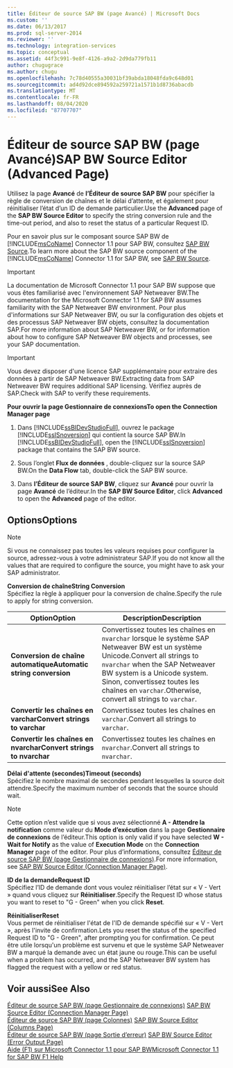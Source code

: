 ```yaml
---
title: Éditeur de source SAP BW (page Avancé) | Microsoft Docs
ms.custom: ''
ms.date: 06/13/2017
ms.prod: sql-server-2014
ms.reviewer: ''
ms.technology: integration-services
ms.topic: conceptual
ms.assetid: 44f3c991-9e8f-4126-a9a2-2d9da779fb11
author: chugugrace
ms.author: chugu
ms.openlocfilehash: 7c78d40555a30031bf39abda18048fda9c648d01
ms.sourcegitcommit: ad4d92dce894592a259721a1571b1d8736abacdb
ms.translationtype: MT
ms.contentlocale: fr-FR
ms.lasthandoff: 08/04/2020
ms.locfileid: "87707707"
---
```

# <a name="sap-bw-source-editor-advanced-page"></a><span data-ttu-id="95ef7-102">Éditeur de source SAP BW (page Avancé)</span><span class="sxs-lookup"><span data-stu-id="95ef7-102">SAP BW Source Editor (Advanced Page)</span></span>
  <span data-ttu-id="95ef7-103">Utilisez la page **Avancé** de **l’Éditeur de source SAP BW** pour spécifier la règle de conversion de chaînes et le délai d’attente, et également pour réinitialiser l’état d’un ID de demande particulier.</span><span class="sxs-lookup"><span data-stu-id="95ef7-103">Use the **Advanced** page of the **SAP BW Source Editor** to specify the string conversion rule and the time-out period, and also to reset the status of a particular Request ID.</span></span>  
  
 <span data-ttu-id="95ef7-104">Pour en savoir plus sur le composant source SAP BW de [!INCLUDE[msCoName](../../includes/msconame-md.md)] Connector 1.1 pour SAP BW, consultez [SAP BW Source](sap-bw-source.md).</span><span class="sxs-lookup"><span data-stu-id="95ef7-104">To learn more about the SAP BW source component of the [!INCLUDE[msCoName](../../includes/msconame-md.md)] Connector 1.1 for SAP BW, see [SAP BW Source](sap-bw-source.md).</span></span>  
  
> [!IMPORTANT]  
>  <span data-ttu-id="95ef7-105">La documentation de Microsoft Connector 1.1 pour SAP BW suppose que vous êtes familiarisé avec l'environnement SAP Netweaver BW.</span><span class="sxs-lookup"><span data-stu-id="95ef7-105">The documentation for the Microsoft Connector 1.1 for SAP BW assumes familiarity with the SAP Netweaver BW environment.</span></span> <span data-ttu-id="95ef7-106">Pour plus d'informations sur SAP Netweaver BW, ou sur la configuration des objets et des processus SAP Netweaver BW objets, consultez la documentation SAP.</span><span class="sxs-lookup"><span data-stu-id="95ef7-106">For more information about SAP Netweaver BW, or for information about how to configure SAP Netweaver BW objects and processes, see your SAP documentation.</span></span>  
  
> [!IMPORTANT]  
>  <span data-ttu-id="95ef7-107">Vous devez disposer d'une licence SAP supplémentaire pour extraire des données à partir de SAP Netweaver BW.</span><span class="sxs-lookup"><span data-stu-id="95ef7-107">Extracting data from SAP Netweaver BW requires additional SAP licensing.</span></span> <span data-ttu-id="95ef7-108">Vérifiez auprès de SAP.</span><span class="sxs-lookup"><span data-stu-id="95ef7-108">Check with SAP to verify these requirements.</span></span>  
  
 <span data-ttu-id="95ef7-109">**Pour ouvrir la page Gestionnaire de connexions**</span><span class="sxs-lookup"><span data-stu-id="95ef7-109">**To open the Connection Manager page**</span></span>  
  
1.  <span data-ttu-id="95ef7-110">Dans [!INCLUDE[ssBIDevStudioFull](../../includes/ssbidevstudiofull-md.md)], ouvrez le package [!INCLUDE[ssISnoversion](../../includes/ssisnoversion-md.md)] qui contient la source SAP BW.</span><span class="sxs-lookup"><span data-stu-id="95ef7-110">In [!INCLUDE[ssBIDevStudioFull](../../includes/ssbidevstudiofull-md.md)], open the [!INCLUDE[ssISnoversion](../../includes/ssisnoversion-md.md)] package that contains the SAP BW source.</span></span>  
  
2.  <span data-ttu-id="95ef7-111">Sous l’onglet **Flux de données** , double-cliquez sur la source SAP BW.</span><span class="sxs-lookup"><span data-stu-id="95ef7-111">On the **Data Flow** tab, double-click the SAP BW source.</span></span>  
  
3.  <span data-ttu-id="95ef7-112">Dans **l’Éditeur de source SAP BW**, cliquez sur **Avancé** pour ouvrir la page **Avancé** de l’éditeur.</span><span class="sxs-lookup"><span data-stu-id="95ef7-112">In the **SAP BW Source Editor**, click **Advanced** to open the **Advanced** page of the editor.</span></span>  
  
## <a name="options"></a><span data-ttu-id="95ef7-113">Options</span><span class="sxs-lookup"><span data-stu-id="95ef7-113">Options</span></span>  
  
> [!NOTE]  
>  <span data-ttu-id="95ef7-114">Si vous ne connaissez pas toutes les valeurs requises pour configurer la source, adressez-vous à votre administrateur SAP.</span><span class="sxs-lookup"><span data-stu-id="95ef7-114">If you do not know all the values that are required to configure the source, you might have to ask your SAP administrator.</span></span>  
  
 <span data-ttu-id="95ef7-115">**Conversion de chaîne**</span><span class="sxs-lookup"><span data-stu-id="95ef7-115">**String Conversion**</span></span>  
 <span data-ttu-id="95ef7-116">Spécifiez la règle à appliquer pour la conversion de chaîne.</span><span class="sxs-lookup"><span data-stu-id="95ef7-116">Specify the rule to apply for string conversion.</span></span>  
  
|<span data-ttu-id="95ef7-117">Option</span><span class="sxs-lookup"><span data-stu-id="95ef7-117">Option</span></span>|<span data-ttu-id="95ef7-118">Description</span><span class="sxs-lookup"><span data-stu-id="95ef7-118">Description</span></span>|  
|------------|-----------------|  
|<span data-ttu-id="95ef7-119">**Conversion de chaîne automatique**</span><span class="sxs-lookup"><span data-stu-id="95ef7-119">**Automatic string conversion**</span></span>|<span data-ttu-id="95ef7-120">Convertissez toutes les chaînes en `nvarchar` lorsque le système SAP Netweaver BW est un système Unicode.</span><span class="sxs-lookup"><span data-stu-id="95ef7-120">Convert all strings to `nvarchar` when the SAP Netweaver BW system is a Unicode system.</span></span> <span data-ttu-id="95ef7-121">Sinon, convertissez toutes les chaînes en `varchar`.</span><span class="sxs-lookup"><span data-stu-id="95ef7-121">Otherwise, convert all strings to `varchar`.</span></span>|  
|<span data-ttu-id="95ef7-122">**Convertir les chaînes en varchar**</span><span class="sxs-lookup"><span data-stu-id="95ef7-122">**Convert strings to varchar**</span></span>|<span data-ttu-id="95ef7-123">Convertissez toutes les chaînes en `varchar`.</span><span class="sxs-lookup"><span data-stu-id="95ef7-123">Convert all strings to `varchar`.</span></span>|  
|<span data-ttu-id="95ef7-124">**Convertir les chaînes en nvarchar**</span><span class="sxs-lookup"><span data-stu-id="95ef7-124">**Convert strings to nvarchar**</span></span>|<span data-ttu-id="95ef7-125">Convertissez toutes les chaînes en `nvarchar`.</span><span class="sxs-lookup"><span data-stu-id="95ef7-125">Convert all strings to `nvarchar`.</span></span>|  
  
 <span data-ttu-id="95ef7-126">**Délai d'attente (secondes)**</span><span class="sxs-lookup"><span data-stu-id="95ef7-126">**Timeout (seconds)**</span></span>  
 <span data-ttu-id="95ef7-127">Spécifiez le nombre maximal de secondes pendant lesquelles la source doit attendre.</span><span class="sxs-lookup"><span data-stu-id="95ef7-127">Specify the maximum number of seconds that the source should wait.</span></span>  
  
> [!NOTE]  
>  <span data-ttu-id="95ef7-128">Cette option n’est valide que si vous avez sélectionné **A - Attendre la notification** comme valeur du **Mode d’exécution** dans la page **Gestionnaire de connexions** de l’éditeur.</span><span class="sxs-lookup"><span data-stu-id="95ef7-128">This option is only valid if you have selected **W - Wait for Notify** as the value of **Execution Mode** on the **Connection Manager** page of the editor.</span></span> <span data-ttu-id="95ef7-129">Pour plus d’informations, consultez [Éditeur de source SAP BW &#40;page Gestionnaire de connexions&#41;](sap-bw-source-editor-connection-manager-page.md).</span><span class="sxs-lookup"><span data-stu-id="95ef7-129">For more information, see [SAP BW Source Editor &#40;Connection Manager Page&#41;](sap-bw-source-editor-connection-manager-page.md).</span></span>  
  
 <span data-ttu-id="95ef7-130">**ID de la demande**</span><span class="sxs-lookup"><span data-stu-id="95ef7-130">**Request ID**</span></span>  
 <span data-ttu-id="95ef7-131">Spécifiez l’ID de demande dont vous voulez réinitialiser l’état sur « V - Vert » quand vous cliquez sur **Réinitialiser**.</span><span class="sxs-lookup"><span data-stu-id="95ef7-131">Specify the Request ID whose status you want to reset to "G - Green" when you click **Reset**.</span></span>  
  
 <span data-ttu-id="95ef7-132">**Réinitialiser**</span><span class="sxs-lookup"><span data-stu-id="95ef7-132">**Reset**</span></span>  
 <span data-ttu-id="95ef7-133">Vous permet de réinitialiser l'état de l'ID de demande spécifié sur « V - Vert », après l'invite de confirmation.</span><span class="sxs-lookup"><span data-stu-id="95ef7-133">Lets you reset the status of the specified Request ID to "G - Green", after prompting you for confirmation.</span></span> <span data-ttu-id="95ef7-134">Ce peut être utile lorsqu'un problème est survenu et que le système SAP Netweaver BW a marqué la demande avec un état jaune ou rouge.</span><span class="sxs-lookup"><span data-stu-id="95ef7-134">This can be useful when a problem has occurred, and the SAP Netweaver BW system has flagged the request with a yellow or red status.</span></span>  
  
## <a name="see-also"></a><span data-ttu-id="95ef7-135">Voir aussi</span><span class="sxs-lookup"><span data-stu-id="95ef7-135">See Also</span></span>  
 <span data-ttu-id="95ef7-136">[Éditeur de source SAP BW &#40;page Gestionnaire de connexions&#41;](sap-bw-source-editor-connection-manager-page.md) </span><span class="sxs-lookup"><span data-stu-id="95ef7-136">[SAP BW Source Editor &#40;Connection Manager Page&#41;](sap-bw-source-editor-connection-manager-page.md) </span></span>  
 <span data-ttu-id="95ef7-137">[Éditeur de source SAP BW &#40;page Colonnes&#41;](sap-bw-source-editor-columns-page.md) </span><span class="sxs-lookup"><span data-stu-id="95ef7-137">[SAP BW Source Editor &#40;Columns Page&#41;](sap-bw-source-editor-columns-page.md) </span></span>  
 <span data-ttu-id="95ef7-138">[Éditeur de source SAP BW &#40;page Sortie d’erreur&#41;](sap-bw-source-editor-error-output-page.md) </span><span class="sxs-lookup"><span data-stu-id="95ef7-138">[SAP BW Source Editor &#40;Error Output Page&#41;](sap-bw-source-editor-error-output-page.md) </span></span>  
 [<span data-ttu-id="95ef7-139">Aide (F1) sur Microsoft Connector 1.1 pour SAP BW</span><span class="sxs-lookup"><span data-stu-id="95ef7-139">Microsoft Connector 1.1 for SAP BW F1 Help</span></span>](../microsoft-connector-for-sap-bw-f1-help.md)  
  
  
